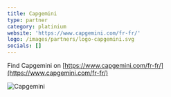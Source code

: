 ```yaml
---
title: Capgemini
type: partner
category: platinium
website: 'https://www.capgemini.com/fr-fr/'
logo: /images/partners/logo-capgemini.svg
socials: []
---
```


Find Capgemini on [https://www.capgemini.com/fr-fr/](https://www.capgemini.com/fr-fr/)

![Capgemini](/images/partners/logo-capgemini.svg)
